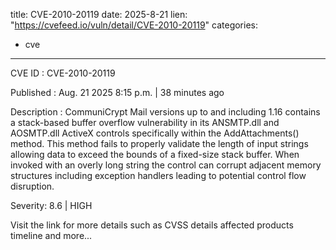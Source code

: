  
title: CVE-2010-20119
date: 2025-8-21
lien: "https://cvefeed.io/vuln/detail/CVE-2010-20119"
categories:
  - cve
---

CVE ID : CVE-2010-20119

Published :  Aug. 21
2025
8:15 p.m. | 38 minutes ago

Description : CommuniCrypt Mail versions up to and including 1.16 contains a stack-based buffer overflow vulnerability in its ANSMTP.dll  and AOSMTP.dll  ActiveX controls
specifically within the AddAttachments() method. This method fails to properly validate the length of input strings
allowing data to exceed the bounds of a fixed-size stack buffer. When invoked with an overly long string
the control can corrupt adjacent memory structures
including exception handlers
leading to potential control flow disruption.

Severity: 8.6 | HIGH

Visit the link for more details
such as CVSS details
affected products
timeline
and more...
